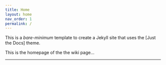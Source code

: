 ```yaml
---
title: Home
layout: home
nav_order: 1
permalink: /
---
```


This is a *bare-minimum* template to create a Jekyll site that uses the [Just the Docs] theme. 

This is  the homepage of the the wiki page...


----